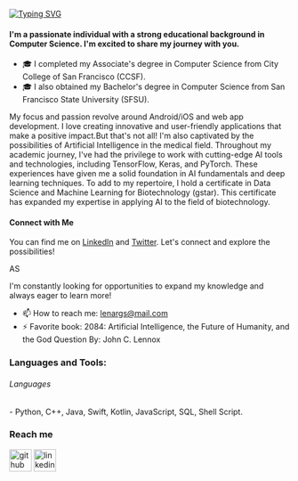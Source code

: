 [![Typing SVG](https://readme-typing-svg.herokuapp.com?color=%238B4513&lines=Hi+there+,+I+am+Estefanos)](https://git.io/typing-svg)
####  I'm a passionate individual with a strong educational background in Computer Science. I'm excited to share my journey with you.

- 🎓 I completed my Associate's degree in Computer Science from City College of San Francisco (CCSF).
- 🎓 I also obtained my Bachelor's degree in Computer Science from San Francisco State University (SFSU).

My focus and passion revolve around Android/iOS and web app development. I love creating innovative and user-friendly applications that make a positive impact.But that's not all! I'm also captivated by the possibilities of Artificial Intelligence in the medical field. Throughout my academic journey, I've had the privilege to work with cutting-edge AI tools and technologies, including TensorFlow, Keras, and PyTorch. These experiences have given me a solid foundation in AI fundamentals and deep learning techniques. To add to my repertoire, I hold a certificate in Data Science and Machine Learning for Biotechnology (gstar). This certificate has expanded my expertise in applying AI to the field of biotechnology.


#### Connect with Me

You can find me on [LinkedIn](https://www.linkedin.com/in/yourname) and [Twitter](https://twitter.com/yourhandle). Let's connect and explore the possibilities!

AS

I'm constantly looking for opportunities to expand my knowledge and always eager to learn more! 


- 📫 How to reach me: lenargs@mail.com
- ⚡ Favorite book: 2084: Artificial Intelligence, the Future of Humanity, and the God Question  By: John C. Lennox


<h3 align="left">Languages and Tools:</h3>
<h6> Languages </h6>
 - Python, C++, Java, Swift, Kotlin, JavaScript, SQL, Shell Script.
 
<!--  ### Visitor counter
 [![Visitors](https://visitor-badge.glitch.me/badge?page_id=Estefanos8080.Estefanos8080)](https://github.com/Estefanos8080/Estefanos8080) -->


<!-- ### Stats -->

<!-- ![Estefano's status](https://github-readme-stats.vercel.app/api?username=Estefanos8080&count_private=true&hide_border=true&show_icons=true&hide_title=true&theme=dark) 
![Estefano's Top Langs](https://github-readme-stats.vercel.app/api/top-langs/?username=Estefanos8080&layout=compact&hide=php&hide_border=true&theme=dark)
 -->
 
### Reach me
[<img src='https://cdn.jsdelivr.net/npm/simple-icons@3.0.1/icons/github.svg' alt='github' height='40'>](https://github.com/Estefanos8080) [<img src='https://cdn.jsdelivr.net/npm/simple-icons@3.0.1/icons/linkedin.svg' alt='linkedin' height='40'>](https://www.linkedin.com/in/estefanos-kebebew1122b41b5/)  

 
